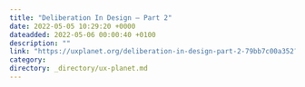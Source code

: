 ```yaml
---
title: "Deliberation In Design — Part 2"
date: 2022-05-05 10:29:20 +0000
dateadded: 2022-05-06 00:00:40 +0100
description: ""
link: "https://uxplanet.org/deliberation-in-design-part-2-79bb7c00a352?source=rss----819cc2aaeee0---4"
category:
directory: _directory/ux-planet.md
---
```

